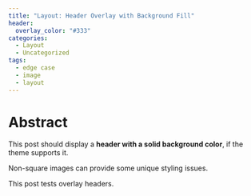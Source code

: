 ```yaml
---
title: "Layout: Header Overlay with Background Fill"
header:
  overlay_color: "#333"
categories:
  - Layout
  - Uncategorized
tags:
  - edge case
  - image
  - layout
---
```


# Abstract
This post should display a **header with a solid background color**, if the theme supports it.

Non-square images can provide some unique styling issues.

This post tests overlay headers.